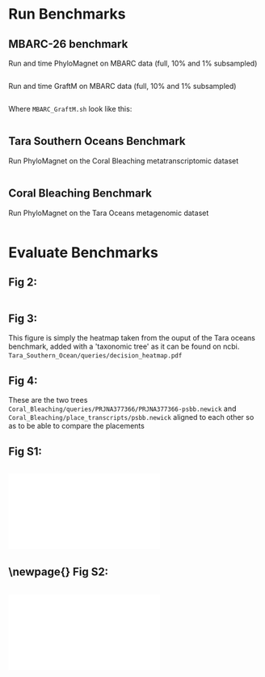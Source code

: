 Run Benchmarks
===========
MBARC-26 benchmark
----------
Run and time PhyloMagnet on MBARC data (full, 10% and 1% subsampled)
```{include=MBARC/MBARC.sh}
```

Run and time GraftM on MBARC data (full, 10% and 1% subsampled)
```{include=MBARC_GraftM_time.sh}
```
Where `MBARC_GraftM.sh` look like this:
```{include=MBARC_GraftM.sh}
```

Tara Southern Oceans Benchmark
-----------------
Run PhyloMagnet on the Coral Bleaching metatranscriptomic dataset
```{include=Tara_Southern_Ocean/Tara_SOC.sh}
```

Coral Bleaching Benchmark
-------------------
Run PhyloMagnet on the Tara Oceans metagenomic dataset
```{include=Coral_Bleaching/Coral_Bleaching.sh}
```

Evaluate Benchmarks
================
Fig 2:
-----
```{ .python include=Fig2.py}
```

Fig 3:
-----
This figure is simply the heatmap taken from the ouput of the Tara oceans benchmark, added with a 'taxonomic tree' as it can be found on ncbi. `Tara_Southern_Ocean/queries/decision_heatmap.pdf`

Fig 4:
-----
These are the two trees `Coral_Bleaching/queries/PRJNA377366/PRJNA377366-psbb.newick` and `Coral_Bleaching/place_transcripts/psbb.newick` aligned to each other so as to be able to compare the placements

Fig S1:
-----

```{ .python include=FigS1.py}
```
![Classification results of PhyloMagnet and GraftM on the full MBARC-26 dataset. Values and colors correspond to the number of rp16 trees a genus was identified in. Those genera that are part of the MBARC-26 community are written in bold.](figures/FigS1.pdf)

\newpage{}
Fig S2:
-----
```{ .python include=FigS2.py}
```
![Computational footprint of PhyloMagnet and GraftM for the complete MBARC-26 dataset (50Gb), the subsample of 1% (5Gb) and of 10% (0.5Gb). top: runtime on 10 CPUs. bottom: peak memory usage.](figures/FigS2.pdf)
